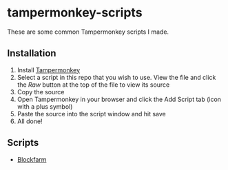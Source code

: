 # tampermonkey-scripts

These are some common Tampermonkey scripts I made.

## Installation

1. Install [Tampermonkey](https://tampermonkey.net/)
2. Select a script in this repo that you wish to use. View the file and click the _Raw_ button at the top of the file to view its source
3. Copy the source
4. Open Tampermonkey in your browser and click the Add Script tab (icon with a plus symbol)
5. Paste the source into the script window and hit save
6. All done!

## Scripts

* [Blockfarm](/blockfarm)
